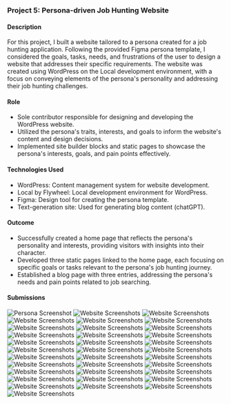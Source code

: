 ### Project 5: Persona-driven Job Hunting Website

#### Description
For this project, I built a website tailored to a persona created for a job hunting application. Following the provided Figma persona template, I considered the goals, tasks, needs, and frustrations of the user to design a website that addresses their specific requirements. The website was created using WordPress on the Local development environment, with a focus on conveying elements of the persona's personality and addressing their job hunting challenges.

#### Role
- Sole contributor responsible for designing and developing the WordPress website.
- Utilized the persona's traits, interests, and goals to inform the website's content and design decisions.
- Implemented site builder blocks and static pages to showcase the persona's interests, goals, and pain points effectively.

#### Technologies Used
- WordPress: Content management system for website development.
- Local by Flywheel: Local development environment for WordPress.
- Figma: Design tool for creating the persona template.
- Text-generation site: Used for generating blog content (chatGPT).

#### Outcome
- Successfully created a home page that reflects the persona's personality and interests, providing visitors with insights into their character.
- Developed three static pages linked to the home page, each focusing on specific goals or tasks relevant to the persona's job hunting journey.
- Established a blog page with three entries, addressing the persona's needs and pain points related to job searching.

#### Submissions
![Persona Screenshot](/Project%205:%20Persona-based%20Website%20for%20Job%20Hunting/Persona%20Figma.png)
![Website Screenshots](/Project%205:%20Persona-based%20Website%20for%20Job%20Hunting/Job%20Hunting%20Website%20For%20Alex%20Chen/Home%20Page/Screenshot%202024-03-13%20174313.png)
![Website Screenshots](/Project%205:%20Persona-based%20Website%20for%20Job%20Hunting/Job%20Hunting%20Website%20For%20Alex%20Chen/Home%20Page/Screenshot%202024-03-13%20174333.png)
![Website Screenshots](/Project%205:%20Persona-based%20Website%20for%20Job%20Hunting/Job%20Hunting%20Website%20For%20Alex%20Chen/Home%20Page/Screenshot%202024-03-13%20174355.png)
![Website Screenshots](/Project%205:%20Persona-based%20Website%20for%20Job%20Hunting/Job%20Hunting%20Website%20For%20Alex%20Chen/Home%20Page/Screenshot%202024-03-13%20174412.png)
![Website Screenshots](/Project%205:%20Persona-based%20Website%20for%20Job%20Hunting/Job%20Hunting%20Website%20For%20Alex%20Chen/Home%20Page/Screenshot%202024-03-13%20174426.png)
![Website Screenshots](/Project%205:%20Persona-based%20Website%20for%20Job%20Hunting/Job%20Hunting%20Website%20For%20Alex%20Chen/Personal%20Page/Screenshot%202024-03-13%20174643.png)
![Website Screenshots](/Project%205:%20Persona-based%20Website%20for%20Job%20Hunting/Job%20Hunting%20Website%20For%20Alex%20Chen/Personal%20Page/Screenshot%202024-03-13%20174651.png)
![Website Screenshots](/Project%205:%20Persona-based%20Website%20for%20Job%20Hunting/Job%20Hunting%20Website%20For%20Alex%20Chen/Personal%20Page/Screenshot%202024-03-13%20174657.png)
![Website Screenshots](/Project%205:%20Persona-based%20Website%20for%20Job%20Hunting/Job%20Hunting%20Website%20For%20Alex%20Chen/Personal%20Page/Screenshot%202024-03-13%20174954.png)
![Website Screenshots](/Project%205:%20Persona-based%20Website%20for%20Job%20Hunting/Job%20Hunting%20Website%20For%20Alex%20Chen/Personal%20Page/Screenshot%202024-03-13%20175002.png)
![Website Screenshots](/Project%205:%20Persona-based%20Website%20for%20Job%20Hunting/Job%20Hunting%20Website%20For%20Alex%20Chen/Personal%20Page/Screenshot%202024-03-13%20175017.png)
![Website Screenshots](/Project%205:%20Persona-based%20Website%20for%20Job%20Hunting/Job%20Hunting%20Website%20For%20Alex%20Chen/Personal%20Page/Screenshot%202024-03-13%20175022.png)
![Website Screenshots](/Project%205:%20Persona-based%20Website%20for%20Job%20Hunting/Job%20Hunting%20Website%20For%20Alex%20Chen/Research%20Page/Screenshot%202024-03-13%20175108.png)
![Website Screenshots](/Project%205:%20Persona-based%20Website%20for%20Job%20Hunting/Job%20Hunting%20Website%20For%20Alex%20Chen/Research%20Page/Screenshot%202024-03-13%20175115.png)
![Website Screenshots](/Project%205:%20Persona-based%20Website%20for%20Job%20Hunting/Job%20Hunting%20Website%20For%20Alex%20Chen/Research%20Page/Screenshot%202024-03-13%20175121.png)
![Website Screenshots](/Project%205:%20Persona-based%20Website%20for%20Job%20Hunting/Job%20Hunting%20Website%20For%20Alex%20Chen/Research%20Page/Screenshot%202024-03-13%20175127.png)
![Website Screenshots](/Project%205:%20Persona-based%20Website%20for%20Job%20Hunting/Job%20Hunting%20Website%20For%20Alex%20Chen/Research%20Page/Screenshot%202024-03-13%20175135.png)
![Website Screenshots](/Project%205:%20Persona-based%20Website%20for%20Job%20Hunting/Job%20Hunting%20Website%20For%20Alex%20Chen/Research%20Page/Screenshot%202024-03-13%20175135.png)
![Website Screenshots](/Project%205:%20Persona-based%20Website%20for%20Job%20Hunting/Job%20Hunting%20Website%20For%20Alex%20Chen/Research%20Page/Screenshot%202024-03-13%20175142.png)
![Website Screenshots](/Project%205:%20Persona-based%20Website%20for%20Job%20Hunting/Job%20Hunting%20Website%20For%20Alex%20Chen/Research%20Page/Screenshot%202024-03-13%20175154.png)
![Website Screenshots](/Project%205:%20Persona-based%20Website%20for%20Job%20Hunting/Job%20Hunting%20Website%20For%20Alex%20Chen/Research%20Page/Screenshot%202024-03-13%20175154.png)
![Website Screenshots](/Project%205:%20Persona-based%20Website%20for%20Job%20Hunting/Job%20Hunting%20Website%20For%20Alex%20Chen/Research%20Page/Screenshot%202024-03-13%20175206.png)
![Website Screenshots](/Project%205:%20Persona-based%20Website%20for%20Job%20Hunting/Job%20Hunting%20Website%20For%20Alex%20Chen/Research%20Page/Screenshot%202024-03-13%20175213.png)
![Website Screenshots](/Project%205:%20Persona-based%20Website%20for%20Job%20Hunting/Job%20Hunting%20Website%20For%20Alex%20Chen/Blog%20Page/Screenshot%202024-03-13%20175237.png)
![Website Screenshots](/Project%205:%20Persona-based%20Website%20for%20Job%20Hunting/Job%20Hunting%20Website%20For%20Alex%20Chen/Blog%20Page/Screenshot%202024-03-13%20175249.png)
![Website Screenshots](/Project%205:%20Persona-based%20Website%20for%20Job%20Hunting/Job%20Hunting%20Website%20For%20Alex%20Chen/Blog%20Page/Screenshot%202024-03-13%20175253.png)
![Website Screenshots](/Project%205:%20Persona-based%20Website%20for%20Job%20Hunting/Job%20Hunting%20Website%20For%20Alex%20Chen/Blog%20Page/Screenshot%202024-03-13%20175313.png)
![Website Screenshots](/Project%205:%20Persona-based%20Website%20for%20Job%20Hunting/Job%20Hunting%20Website%20For%20Alex%20Chen/Blog%20Page/Screenshot%202024-03-13%20175326.png)
![Website Screenshots](/Project%205:%20Persona-based%20Website%20for%20Job%20Hunting/Job%20Hunting%20Website%20For%20Alex%20Chen/Blog%20Page/Screenshot%202024-03-13%20175343.png)
![Website Screenshots](/Project%205:%20Persona-based%20Website%20for%20Job%20Hunting/Job%20Hunting%20Website%20For%20Alex%20Chen/Contact%20Page/Screenshot%202024-03-13%20175428.png)
![Website Screenshots](/Project%205:%20Persona-based%20Website%20for%20Job%20Hunting/Job%20Hunting%20Website%20For%20Alex%20Chen/Contact%20Page/Screenshot%202024-03-13%20175435.png)
![Website Screenshots](/Project%205:%20Persona-based%20Website%20for%20Job%20Hunting/Job%20Hunting%20Website%20For%20Alex%20Chen/Contact%20Page/Screenshot%202024-03-13%20175444.png)
![Website Screenshots](/Project%205:%20Persona-based%20Website%20for%20Job%20Hunting/Job%20Hunting%20Website%20For%20Alex%20Chen/Contact%20Page/Screenshot%202024-03-13%20175448.png)

